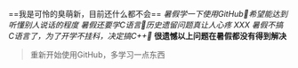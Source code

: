 ==我是可怜的臭萌新，目前还什么都不会==
*暑假学一下使用GitHub🥲希望能达到听懂别人说话的程度
暑假还要学C语言🥲历史遗留问题真让人心疼 XXX
暑假不搞C语言了，为了开学不挂科，决定搞C++🥺* **很遗憾以上问题在暑假都没有得到解决**
>重新开始使用GitHub，多学习一点东西
